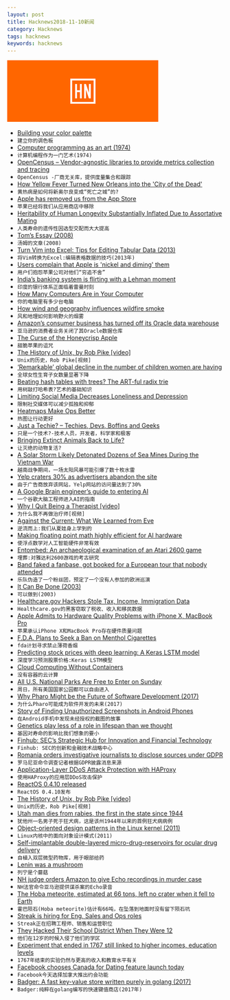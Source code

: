 ```yaml
---
layout: post
title: Hacknews2018-11-10新闻
category: Hacknews
tags: hacknews
keywords: hacknews
---
```


![haccknews-banner](/assets/image/hacknews-banner.jpg)

- [Building your color palette](https://refactoringui.com/previews/building-your-color-palette/)
- `建立你的调色板`
- [Computer programming as an art (1974)](https://dl.acm.org/citation.cfm?id=361612)
- `计算机编程作为一门艺术(1974)`
- [OpenCensus – Vendor-agnostic libraries to provide metrics collection and tracing](https://opencensus.io/)
- `OpenCensus -厂商无关库，提供度量集合和跟踪`
- [How Yellow Fever Turned New Orleans into the &#39;City of the Dead&#39;](https://www.npr.org/sections/codeswitch/2018/10/31/415535913/how-yellow-fever-turned-new-orleans-into-the-city-of-the-dead)
- `黄热病是如何将新奥尔良变成“死亡之城”的?`
- [Apple has removed us from the App Store](https://blog.rescuetime.com/rescuetime-for-ios-removed/)
- `苹果已经将我们从应用商店中移除`
- [Heritability of Human Longevity Substantially Inflated Due to Assortative Mating](http://www.genetics.org/content/210/3/1109)
- `人类寿命的遗传性因选型交配而大大提高`
- [Tom’s Essay (2008)](https://opinionator.blogs.nytimes.com/2008/09/23/toms-essay/)
- `汤姆的文章(2008)`
- [Turn Vim into Excel: Tips for Editing Tabular Data (2013)](http://alangrow.com/blog/turn-vim-into-excel-tips-for-tabular-data-editing)
- `将Vim转换为Excel:编辑表格数据的技巧(2013年)`
- [Users complain that Apple is &#39;nickel and diming&#39; them](https://www.businessinsider.com/hundreds-of-people-are-complaining-on-reddit-about-apple-nickel-and-diming-them-2018-11)
- `用户们抱怨苹果公司对他们“穷追不舍”`
- [India’s banking system is flirting with a Lehman moment](https://www.economist.com/business/2018/11/08/indias-banking-system-is-flirting-with-a-lehman-moment)
- `印度的银行体系正面临着雷曼时刻`
- [How Many Computers Are in Your Computer](https://www.gwern.net/Turing-complete#how-many-computers-are-in-your-computer)
- `你的电脑里有多少台电脑`
- [How wind and geography influences wildfire smoke](https://www.windy.com/-Show-add-more-layers/overlays?so2sm,38.962,-121.069,8)
- `风和地理如何影响野火的烟雾`
- [Amazon’s consumer business has turned off its Oracle data warehouse](https://www.bloomberg.com/news/articles/2018-11-09/-keep-talkin-larry-amazon-is-close-to-tossing-oracle-software?srnd=premium)
- `亚马逊的消费者业务关闭了其Oracle数据仓库`
- [The Curse of the Honeycrisp Apple](https://www.bloomberg.com/news/articles/2018-11-08/the-curse-of-the-honeycrisp-apple)
- `甜脆苹果的诅咒`
- [The History of Unix, by Rob Pike [video]](https://www.youtube.com/watch?v=_2NI6t2r_Hs)
- `Unix的历史，Rob Pike[视频]`
- [‘Remarkable’ global decline in the number of children women are having](https://www.bbc.com/news/health-46118103)
- `全球女性生育子女数量显著下降`
- [Beating hash tables with trees? The ART-ful radix trie](http://the-paper-trail.org/art-index/)
- `用树敲打哈希表?艺术的基础知识`
- [Limiting Social Media Decreases Loneliness and Depression](https://guilfordjournals.com/doi/10.1521/jscp.2018.37.10.751)
- `限制社交媒体可以减少孤独和抑郁`
- [Heatmaps Make Ops Better](https://www.honeycomb.io/blog/heatmaps-make-ops-better/)
- `热图让行动更好`
- [Just a Techie? – Techies, Devs, Boffins and Geeks](https://juxt.pro/blog/posts/dev-not-just-a-dev.html)
- `只是一个技术?-技术人员，开发者，科学家和极客`
- [Bringing Extinct Animals Back to Life?](https://thewalrus.ca/can-science-bring-extinct-animals-back-to-life/)
- `让灭绝的动物复活?`
- [A Solar Storm Likely Detonated Dozens of Sea Mines During the Vietnam War](https://gizmodo.com/a-powerful-solar-storm-likely-detonated-dozens-of-u-s-1830321540)
- `越南战争期间，一场太阳风暴可能引爆了数十枚水雷`
- [Yelp craters 30% as advertisers abandon the site](https://www.cnbc.com/2018/11/09/yelp-craters-30percent-as-advertisers-abandon-the-site.html)
- `由于广告商放弃该网站，Yelp网站的访问量达到了30%`
- [A Google Brain engineer’s guide to entering AI](https://80000hours.org/articles/ml-engineering-career-transition-guide/)
- `一个谷歌大脑工程师进入AI的指南`
- [Why I Quit Being a Therapist [video]](https://www.youtube.com/watch?v=f0Fi32LbXHA)
- `为什么我不再做治疗师[视频]`
- [Against the Current: What We Learned from Eve](https://beta.observablehq.com/@jashkenas/against-the-current-what-we-learned-from-eve-transcript)
- `逆流而上:我们从夏娃身上学到的`
- [Making floating point math highly efficient for AI hardware](https://code.fb.com/ai-research/floating-point-math/)
- `使浮点数学对人工智能硬件非常有效`
- [Entombed: An archaeological examination of an Atari 2600 game](https://arxiv.org/abs/1811.02035)
- `埋葬:对雅达利2600游戏的考古研究`
- [Band faked a fanbase, got booked for a European tour that nobody attended](http://www.metalinjection.net/its-just-business/la-band-threatin-faked-a-fanbase-got-a-european-tour-booked-that-nobody-attended)
- `乐队伪造了一个粉丝团，预定了一个没有人参加的欧洲巡演`
- [It Can Be Done (2003)](https://multicians.org/andre.html)
- `可以做到(2003)`
- [Healthcare.gov Hackers Stole Tax, Income, Immigration Data](https://techcrunch.com/2018/11/09/hackers-stole-income-immigration-and-tax-data-in-healthcare-gov-breach-government-confirms/)
- `Healthcare.gov的黑客窃取了税收、收入和移民数据`
- [Apple Admits to Hardware Quality Problems with iPhone X, MacBook Pro](https://www.thurrott.com/apple/191172/apple-admits-to-hardware-quality-problems-with-iphone-x-macbook-pro)
- `苹果承认iPhone X和MacBook Pro存在硬件质量问题`
- [F.D.A. Plans to Seek a Ban on Menthol Cigarettes](https://www.nytimes.com/2018/11/09/health/fda-menthol-cigarettes-ban.html)
- `fda计划寻求禁止薄荷香烟`
- [Predicting stock prices with deep learning: A Keras LSTM model](https://heartbeat.fritz.ai/using-a-keras-long-shortterm-memory-lstm-model-to-predict-stock-prices-a08c9f69aa74)
- `深度学习预测股票价格:Keras LSTM模型`
- [Cloud Computing Without Containers](https://blog.cloudflare.com/cloud-computing-without-containers/?hH)
- `没有容器的云计算`
- [All U.S. National Parks Are Free to Enter on Sunday](https://www.atlasobscura.com/articles/all-us-national-parks-are-free-to-enter-on-sunday)
- `周日，所有美国国家公园都可以自由进入`
- [Why Pharo Might be the Future of Software Development (2017)](https://blog.appacademy.io/pharo-future-software-development/)
- `为什么Pharo可能成为软件开发的未来(2017)`
- [Story of Finding Unauthorized Screenshots in Android Phones](https://tech.michaelaltfield.net/2018/11/09/android-security-auditing-investigating-unauthorized-screenshots/)
- `在Android手机中发现未经授权的截图的故事`
- [Genetics play less of a role in lifespan than we thought](https://arstechnica.com/science/2018/11/genetics-play-less-of-a-role-in-lifespan-than-we-thought/)
- `基因对寿命的影响比我们想象的要小`
- [Finhub: SEC’s Strategic Hub for Innovation and Financial Technology](https://www.sec.gov/finhub)
- `Finhub: SEC的创新和金融技术战略中心`
- [Romania orders investigative journalists to disclose sources under GDPR](https://www.occrp.org/en/40-press-releases/presss-releases/8875-occrp-strongly-objects-to-romania-s-misuse-of-gdpr-to-muzzle-media?fbclid=IwAR3oyyn-S4AchYYnsQlw_jZASnHclQxLPwS66IsgF19W73WjtFXYU-FhuYM)
- `罗马尼亚命令调查记者根据GDPR披露消息来源`
- [Application-Layer DDoS Attack Protection with HAProxy](https://www.haproxy.com/blog/application-layer-ddos-attack-protection-with-haproxy/)
- `使用HAProxy的应用层DDoS攻击保护`
- [ReactOS 0.4.10 released](https://www.reactos.org/project-news/reactos-0410-released)
- `ReactOS 0.4.10发布`
- [The History of Unix, by Rob Pike [video]](https://www.youtube.com/watch?v=_2NI6t2r_Hs&amp;feature=youtu.be&amp;t=226)
- `Unix的历史，Rob Pike[视频]`
- [Utah man dies from rabies, the first in the state since 1944](https://www.deseretnews.com/article/900041016/utahn-dies-from-rabies-a-first-since-1944.html)
- `犹他州一名男子死于狂犬病，这是该州1944年以来的首例狂犬病病例`
- [Object-oriented design patterns in the Linux kernel (2011)](https://lwn.net/Articles/444910/)
- `Linux内核中的面向对象设计模式(2011)`
- [Self-implantable double-layered micro-drug-reservoirs for ocular drug delivery](https://www.nature.com/articles/s41467-018-06981-w)
- `自植入双层微型药物库，用于眼部给药`
- [Lenin was a mushroom](https://www.atlasobscura.com/articles/lenin-mushroom-hoax-russia?)
- `列宁是个蘑菇`
- [NH judge orders Amazon to give Echo recordings in murder case](https://www.wmur.com/article/nh-judge-orders-amazon-to-give-echo-recordings-in-double-homicide-case/24893714)
- `NH法官命令亚马逊提供谋杀案的Echo录音`
- [The Hoba meteorite, estimated at 66 tons, left no crater when it fell to Earth](https://www.thevintagenews.com/2017/09/10/the-hoba-meteorite-estimated-at-66-tons-left-no-crater-when-it-fell-to-earth/)
- `霍巴陨石(Hoba meteorite)估计有66吨，在坠落到地面时没有留下陨石坑`
- [Streak is hiring for Eng, Sales and Ops roles](https://www.streak.com/careers)
- `Streak正在招聘工程师、销售和运营职位`
- [They Hacked Their School District When They Were 12](https://www.edweek.org/ew/articles/2018/11/07/they-hacked-their-school-district-when-they.html)
- `他们在12岁的时候入侵了他们的学区`
- [Experiment that ended in 1767 still linked to higher incomes, education levels](https://www.washingtonpost.com/business/2018/11/09/years-after-jesuits-were-expelled-towns-near-their-missions-still-have-higher-education-incomes/?noredirect=on)
- `1767年结束的实验仍然与更高的收入和教育水平有关`
- [Facebook chooses Canada for Dating feature launch today](https://www.cbc.ca/news/technology/facebook-dating-1.4824745)
- `Facebook今天选择加拿大推出约会功能`
- [Badger: A fast key-value store written purely in golang (2017)](https://blog.dgraph.io/post/badger/)
- `Badger:纯粹在golang编写的快速键值商店(2017年)`

